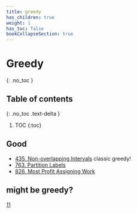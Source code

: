 ```yaml
---
title: greedy
has_children: true
weight: 1
has_toc: false
bookCollapseSection: true
---
```


#  Greedy
{: .no_toc }

## Table of contents
{: .no_toc .text-delta }

1. TOC
{:toc}

## Good
- [435. Non-overlapping Intervals](/docs/435) classic greedy!
- [763. Partition Labels](/docs/763)
- [826. Most Profit Assigning Work](/docs/826)

## might be greedy?
[11](/docs/11)